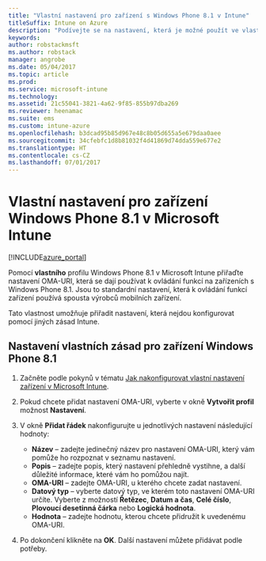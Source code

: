 ```yaml
---
title: "Vlastní nastavení pro zařízení s Windows Phone 8.1 v Intune"
titleSuffix: Intune on Azure
description: "Podívejte se na nastavení, která je možné použít ve vlastním profilu Windows Phone 8.1."
keywords: 
author: robstackmsft
ms.author: robstack
manager: angrobe
ms.date: 05/04/2017
ms.topic: article
ms.prod: 
ms.service: microsoft-intune
ms.technology: 
ms.assetid: 21c55041-3821-4a62-9f85-855b97dba269
ms.reviewer: heenamac
ms.suite: ems
ms.custom: intune-azure
ms.openlocfilehash: b3dcad95b85d967e48c8b05d655a5e679daa0aee
ms.sourcegitcommit: 34cfebfc1d8b81032f4d41869d74dda559e677e2
ms.translationtype: HT
ms.contentlocale: cs-CZ
ms.lasthandoff: 07/01/2017
---
```

# <a name="custom-settings-for-windows-phone-81-devices-in-microsoft-intune"></a>Vlastní nastavení pro zařízení Windows Phone 8.1 v Microsoft Intune

[!INCLUDE[azure_portal](./includes/azure_portal.md)]

Pomocí **vlastního** profilu Windows Phone 8.1 v Microsoft Intune přiřaďte nastavení OMA-URI, která se dají používat k ovládání funkcí na zařízeních s Windows Phone 8.1. Jsou to standardní nastavení, která k ovládání funkcí zařízení používá spousta výrobců mobilních zařízení.

Tato vlastnost umožňuje přiřadit nastavení, která nejdou konfigurovat pomocí jiných zásad Intune.

## <a name="custom-policy-settings-for-windows-phone-81-devices"></a>Nastavení vlastních zásad pro zařízení Windows Phone 8.1

1. Začněte podle pokynů v tématu [Jak nakonfigurovat vlastní nastavení zařízení v Microsoft Intune](custom-settings-configure.md).
2. Pokud chcete přidat nastavení OMA-URI, vyberte v okně **Vytvořit profil** možnost **Nastavení**.
3. V okně **Přidat řádek** nakonfigurujte u jednotlivých nastavení následující hodnoty:
    - **Název** – zadejte jedinečný název pro nastavení OMA-URI, který vám pomůže ho rozpoznat v seznamu nastavení.
    - **Popis** – zadejte popis, který nastavení přehledně vystihne, a další důležité informace, které vám ho pomůžou najít.
    - **OMA-URI** – zadejte OMA-URI, u kterého chcete zadat nastavení.
    - **Datový typ** – vyberte datový typ, ve kterém toto nastavení OMA-URI určíte. Vyberte z možností **Řetězec**, **Datum a čas**, **Celé číslo**, **Plovoucí desetinná čárka** nebo **Logická hodnota**.
    - **Hodnota** – zadejte hodnotu, kterou chcete přidružit k uvedenému OMA-URI.

4. Po dokončení klikněte na **OK**. Další nastavení můžete přidávat podle potřeby.
